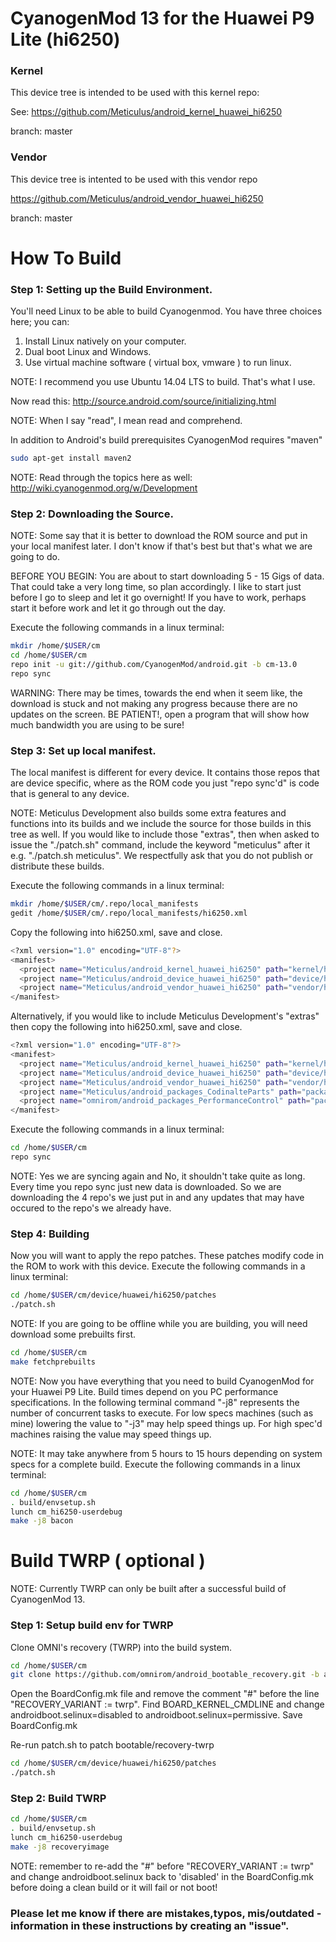 # CyanogenMod 13 for the Huawei P9 Lite (hi6250)

### Kernel
This device tree is intended to be used with this kernel repo:

See: https://github.com/Meticulus/android_kernel_huawei_hi6250

branch: master
### Vendor
This device tree is intented to be used with this vendor repo

https://github.com/Meticulus/android_vendor_huawei_hi6250

branch: master
# How To Build

### Step 1: Setting up the Build Environment.

You'll need Linux to be able to build Cyanogenmod. You have three choices here; you can:

1. Install Linux natively on your computer.
2. Dual boot Linux and Windows.
3. Use virtual machine software ( virtual box, vmware ) to run linux.

NOTE: I recommend you use Ubuntu 14.04 LTS to build. That's what I use.

Now read this: http://source.android.com/source/initializing.html

NOTE: When I say "read", I mean read and comprehend.

In addition to Android's build prerequisites CyanogenMod requires "maven"
```bash
sudo apt-get install maven2
```

NOTE: Read through the topics here as well: http://wiki.cyanogenmod.org/w/Development
### Step 2: Downloading the Source.

NOTE: Some say that it is better to download the ROM source and put in your local manifest later. I don't know if that's best but that's what we are going to do.

BEFORE YOU BEGIN: You are about to start downloading 5 - 15 Gigs of data. That could take a very long time, so plan accordingly. I like to start just before I go to sleep and let it go overnight! If you have to work, perhaps start it before work and let it go through out the day.

Execute the following commands in a linux terminal:
```bash
mkdir /home/$USER/cm
cd /home/$USER/cm
repo init -u git://github.com/CyanogenMod/android.git -b cm-13.0
repo sync
```
WARNING: There may be times, towards the end when it seem like, the download is stuck and not making any progress because there are no updates on the screen. BE PATIENT!, open a program that will show how much bandwidth you are using to be sure!

### Step 3: Set up local manifest.

The local manifest is different for every device. It contains those repos that are device specific, where as the ROM code you just "repo sync'd" is code that is general to any device.

NOTE: Meticulus Development also builds some extra features and functions into its builds and we include the source for those builds in this tree as well. If you would like to include those "extras", then when asked to issue the "./patch.sh" command, include the keyword "meticulus" after it e.g. "./patch.sh meticulus". We respectfully ask that you do not publish or distribute these builds.

Execute the following commands in a linux terminal:
```bash
mkdir /home/$USER/cm/.repo/local_manifests
gedit /home/$USER/cm/.repo/local_manifests/hi6250.xml
```
Copy the following into hi6250.xml, save and close.
```bash
<?xml version="1.0" encoding="UTF-8"?>
<manifest>
  <project name="Meticulus/android_kernel_huawei_hi6250" path="kernel/huawei/hi6250" remote="github" revision="master"/>
  <project name="Meticulus/android_device_huawei_hi6250" path="device/huawei/hi6250" remote="github" revision="master"/>
  <project name="Meticulus/android_vendor_huawei_hi6250" path="vendor/huawei/hi6250" remote="github" revision="master"/>
</manifest>
```

Alternatively, if you would like to include Meticulus Development's "extras" then copy the following into hi6250.xml, save and close.
```bash
<?xml version="1.0" encoding="UTF-8"?>
<manifest>
  <project name="Meticulus/android_kernel_huawei_hi6250" path="kernel/huawei/hi6250" remote="github" revision="master"/>
  <project name="Meticulus/android_device_huawei_hi6250" path="device/huawei/hi6250" remote="github" revision="master"/>
  <project name="Meticulus/android_vendor_huawei_hi6250" path="vendor/huawei/hi6250" remote="github" revision="master"/>
  <project name="Meticulus/android_packages_CodinalteParts" path="packages/apps/CodinalteParts" remote="github" revision="hi6250"/>
  <project name="omnirom/android_packages_PerformanceControl" path="packages/apps/PerformanceControl" remote="github" revision="android-4.4"/>
</manifest>
```

Execute the following commands in a linux terminal:
```bash
cd /home/$USER/cm
repo sync
```

NOTE: Yes we are syncing again and No, it shouldn't take quite as long. Every time you repo sync just new data is downloaded. So we are downloading the 4 repo's we just put in and any updates that may have occured to the repo's we already have.

### Step 4: Building

Now you will want to apply the repo patches. These patches modify code in the ROM to work with this device.
Execute the following commands in a linux terminal:
```bash
cd /home/$USER/cm/device/huawei/hi6250/patches
./patch.sh
```
NOTE: If you are going to be offline while you are building, you will need download some prebuilts first.
```bash
cd /home/$USER/cm
make fetchprebuilts
```
NOTE: Now you have everything that you need to build CyanogenMod for your Huawei P9 Lite. Build times depend on you PC performance specifications. In the following terminal command "-j8" represents the number of concurrent tasks to execute. For low specs machines (such as mine) lowering the value to "-j3" may help speed things up. For high spec'd machines raising the value may speed things up.

NOTE: It may take anywhere from 5 hours to 15 hours depending on system specs for a complete build.
Execute the following commands in a linux terminal:
```bash
cd /home/$USER/cm
. build/envsetup.sh
lunch cm_hi6250-userdebug
make -j8 bacon
```

# Build TWRP ( optional )

NOTE: Currently TWRP can only be built after a successful build of CyanogenMod 13.

### Step 1: Setup build env for TWRP
Clone OMNI's recovery (TWRP) into the build system.
```bash
cd /home/$USER/cm
git clone https://github.com/omnirom/android_bootable_recovery.git -b android-6.0 bootable/recovery-twrp
```

Open the BoardConfig.mk file and remove the comment "#" before the line "RECOVERY_VARIANT := twrp".
Find BOARD_KERNEL_CMDLINE and change androidboot.selinux=disabled to androidboot.selinux=permissive.
Save BoardConfig.mk

Re-run patch.sh to patch bootable/recovery-twrp
```bash
cd /home/$USER/cm/device/huawei/hi6250/patches
./patch.sh
```
### Step 2: Build TWRP

```bash
cd /home/$USER/cm
. build/envsetup.sh
lunch cm_hi6250-userdebug
make -j8 recoveryimage
```

NOTE: remember to re-add the "#" before "RECOVERY_VARIANT := twrp" and change androidboot.selinux back to 'disabled' in the BoardConfig.mk before doing a clean build or it will fail or not boot!
### Please let me know if there are mistakes,typos, mis/outdated - information in these instructions by creating an "issue".
